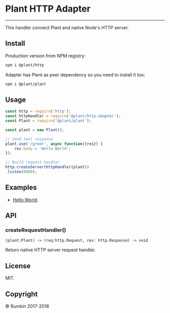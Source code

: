 # Plant HTTP Adapter

---

This handler connect Plant and native Node's HTTP server.

## Install

Production version from NPM registry:

```bash
npm i @plant/http
```

Adapter has Plant as peer dependency so you need to install it too:

```bash
npm i @plant/plant
```


## Usage

```javascript
const http = require('http');
const httpHandler = require('@plant/http-adapter');
const Plant = require('@plant/plant');

const plant = new Plant();

// Send text response
plant.use('/greet', async function({res}) {
    res.body = 'Hello World';
});

// Build request handler
http.createServer(httpHandler(plant))
.listen(8080);
```

## Examples

* [Hello World](https://github.com/rumkin/plant/tree/master/example/hello-world.js).

## API

### createRequestHandler()
```text
(plant:Plant) -> (req:http.Request, res: http.Response) -> void
```

Return native HTTP server request handler.

## License

MIT.

## Copyright

&copy; Rumkin 2017-2018
